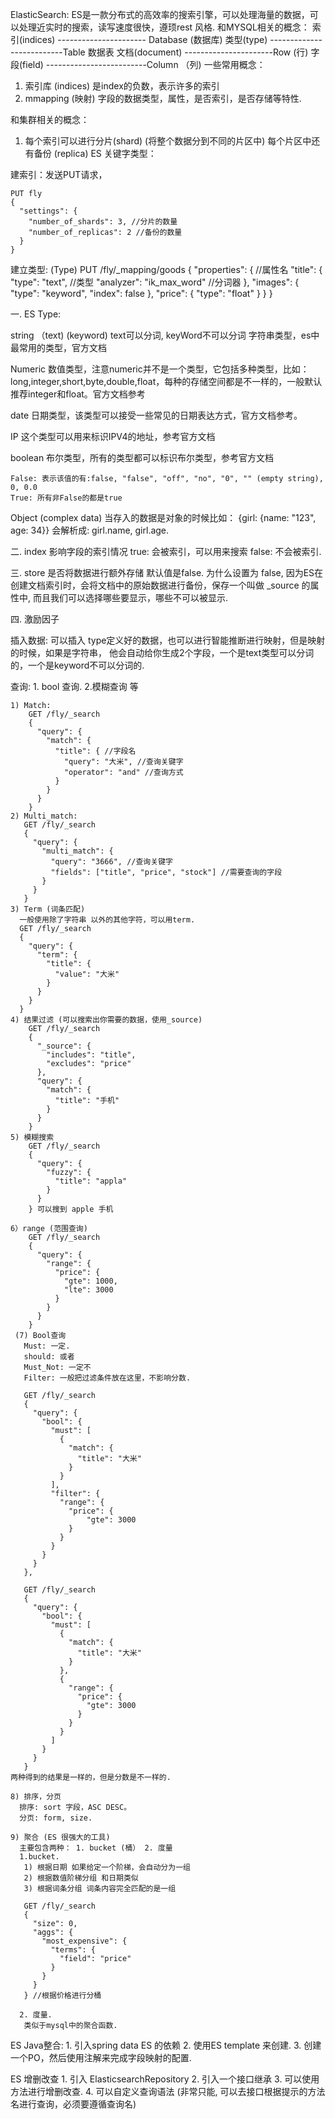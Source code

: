 ElasticSearch:
  ES是一款分布式的高效率的搜索引擎，可以处理海量的数据，可以处理近实时的搜索，读写速度很快，遵顼rest 风格.
  和MYSQL相关的概念：
   索引(indices) ---------------------- Database (数据库)
   类型(type) --------------------------Table 数据表
   文档(document) ----------------------Row (行)
   字段(field) -------------------------Column （列)
  一些常用概念：
   1. 索引库 (indices) 是index的负数，表示许多的索引
   2. mmapping (映射) 字段的数据类型，属性，是否索引，是否存储等特性.
   
  和集群相关的概念：
   1. 每个索引可以进行分片(shard) (将整个数据分到不同的片区中) 每个片区中还有备份 (replica)
  ES 关键字类型：
  
  建索引：发送PUT请求，
  
    PUT fly
    {
      "settings": {
        "number_of_shards": 3, //分片的数量
        "number_of_replicas": 2 //备份的数量
      }
    }
    
  建立类型: (Type)
      PUT /fly/_mapping/goods
      {
        "properties": { //属性名
          "title": {
            "type": "text", //类型
            "analyzer": "ik_max_word" //分词器
          },
          "images": {
            "type": "keyword",
            "index": false
          },
          "price": {
            "type": "float"
          }
        }
      }

  一. ES Type:
  
   string （text) (keyword)  text可以分词, keyWord不可以分词
    字符串类型，es中最常用的类型，官方文档 

   Numeric
    数值类型，注意numeric并不是一个类型，它包括多种类型，比如：long,integer,short,byte,double,float，每种的存储空间都是不一样的，一般默认推荐integer和float。官方文档参考
    
   date
    日期类型，该类型可以接受一些常见的日期表达方式，官方文档参考。
    
   IP
    这个类型可以用来标识IPV4的地址，参考官方文档
    
   boolean
    布尔类型，所有的类型都可以标识布尔类型，参考官方文档

    False: 表示该值的有:false, "false", "off", "no", "0", "" (empty string), 0, 0.0
    True: 所有非False的都是true
  
   Object (complex data)
   当存入的数据是对象的时候比如：
   {girl: {name: "123", age: 34}} 
   会解析成: girl.name, girl.age.
  
  二. index
    影响字段的索引情况
      true: 会被索引，可以用来搜索
      false: 不会被索引.
      
  三. store
    是否将数据进行额外存储
    默认值是false.
    为什么设置为 false, 因为ES在创建文档索引时，会将文档中的原始数据进行备份，保存一个叫做
   _source 的属性中, 而且我们可以选择哪些要显示，哪些不可以被显示.
       
  四. 激励因子
    
  插入数据:
    可以插入 type定义好的数据，也可以进行智能推断进行映射，但是映射的时候，如果是字符串，
    他会自动给你生成2个字段，一个是text类型可以分词的，一个是keyword不可以分词的.
    
  查询:
    1. bool 查询. 2.模糊查询 等
    
    1) Match:
        GET /fly/_search
        {
          "query": {
            "match": {
              "title": { //字段名
                "query": "大米", //查询关键字
                "operator": "and" //查询方式
              }
            }
          }
        }
    2) Multi_match:
       GET /fly/_search
       {
         "query": {
           "multi_match": {
             "query": "3666", //查询关键字
             "fields": ["title", "price", "stock"] //需要查询的字段
           }
         }
       }
    3) Term (词条匹配)
      一般使用除了字符串 以外的其他字符，可以用term.
      GET /fly/_search
      {
        "query": {
          "term": {
            "title": {
              "value": "大米"
            }
          }
        }
      }
    4) 结果过滤 (可以搜索出你需要的数据，使用_source)
        GET /fly/_search
        {
          "_source": {
            "includes": "title", 
            "excludes": "price"
          }, 
          "query": {
            "match": {
              "title": "手机"
            }
          }
        }
    5) 模糊搜索 
        GET /fly/_search
        {
          "query": {
            "fuzzy": {
              "title": "appla"
            }
          }
        } 可以搜到 apple 手机
        
    6）range (范围查询)
        GET /fly/_search
        {
          "query": {
            "range": {
              "price": {
                "gte": 1000,
                "lte": 3000
              }
            }
          }
        }
     (7) Bool查询
       Must: 一定.
       should: 或者
       Must_Not: 一定不
       Filter: 一般把过滤条件放在这里，不影响分数.
       
       GET /fly/_search
       {
         "query": {
           "bool": {
             "must": [
               {
                 "match": {
                   "title": "大米"
                 }
               }
             ],
             "filter": {
               "range": {
                 "price": {
                     "gte": 3000
                 }
               }
             }
           }
         }
       },
       
       GET /fly/_search
       {
         "query": {
           "bool": {
             "must": [
               {
                 "match": {
                   "title": "大米"
                 }
               },
               {
                 "range": {
                   "price": {
                     "gte": 3000
                   }
                 }
               }
             ]
           }
         }
       }
    两种得到的结果是一样的，但是分数是不一样的.
    
    8) 排序，分页
      排序: sort 字段，ASC DESC。
      分页: form, size.
      
    9) 聚合 (ES 很强大的工具)
      主要包含两种： 1. bucket (桶） 2. 度量
      1.bucket. 
       1) 根据日期 如果给定一个阶梯，会自动分为一组
       2) 根据数值阶梯分组 和日期类似
       3) 根据词条分组 词条内容完全匹配的是一组
       
       GET /fly/_search
       {
         "size": 0, 
         "aggs": {
           "most_expensive": {
             "terms": {
               "field": "price"
             }
           }
         }
       } //根据价格进行分桶
       
      2. 度量.
       类似于mysql中的聚合函数.
  ES Java整合:
    1. 引入spring data ES 的依赖
    2. 使用ES template 来创建.
    3. 创建一个PO，然后使用注解来完成字段映射的配置.
  
  ES 增删改查
    1. 引入 ElasticsearchRepository
    2. 引入一个接口继承
    3. 可以使用方法进行增删改查.
    4. 可以自定义查询语法 (非常只能, 可以去接口根据提示的方法名进行查询，必须要遵循查询名)